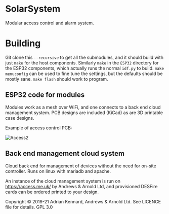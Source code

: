 # SolarSystem

Modular access control and alarm system.

# Building

Git clone this `--recursive` to get all the submodules, and it should build with just `make` for the host components. Similarly `make` in the `ESP32` directory for the ESP32 components, which actually runs the normal `idf.py` to build. `make menuconfig` can be used to fine tune the settings, but the defaults should be mostly sane. `make flash` should work to program.

## ESP32 code for modules

Modules work as a mesh over WiFi, and one connects to a back end cloud management system. PCB designs are included (KiCad) as are 3D printable case designs.

Example of access control PCB:

![Access2](https://user-images.githubusercontent.com/996983/170712038-56918a26-39f6-4e2f-869d-362451e7e87e.png)

## Back end management cloud system

Cloud back end for management of devices without the need for on-site controller. Runs on linux with mariadb and apache.

An instance of the cloud management system is run on https://access.me.uk/ by Andrews & Arnold Ltd, and provisioned DESFire cards can be ordered printed to your design.

Copyright © 2019-21 Adrian Kennard, Andrews & Arnold Ltd. See LICENCE file for details. GPL 3.0
